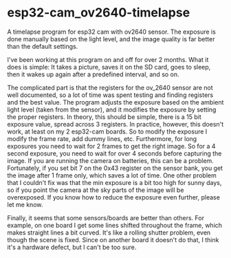# esp32-cam_ov2640-timelapse
A timelapse program for esp32 cam with ov2640 sensor. The exposure is done manually based on the light level, and the image quality is far better than the default settings.

I've been working at this program on and off for over 2 months.
What it does is simple: It takes a picture, saves it on the SD card, goes to sleep, then it wakes up again after a predefined interval, and so on.

The complicated part is that the registers for the ov_2640 sensor are not well documented, so a lot of time was spent testing and finding registers and the best value.
The program adjusts the exposure based on the ambient light level (taken from the sensor), and it modifies the exposure by setting the proper registers. In theory, this should be simple, there is a 15 bit exposure value, spread across 3 registers. In practice, however, this doesn't work, at least on my 2 esp32-cam boards. So to modify the exposure I modify the frame rate, add dummy lines, etc.
Furthermore, for long exposures you need to wait for 2 frames to get the right image. So for a 4 second exposure, you need to wait for over 4 seconds before capturing the image. If you are running the camera on batteries, this can be a problem. Fortunately, if you set bit 7 on the 0x43 register on the sensor bank, you get the image after 1 frame only, which saves a lot of time.
One other problem that I couldn't fix was that the min exposure is a bit too high for sunny days, so if you point the camera at the sky parts of the image will be overexposed. If you know how to reduce the exposure even further, please let me know.

Finally, it seems that some sensors/boards are better than others. For example, on one board I get some lines shifted throughout the frame, which makes straight lines a bit curved. It's like a rolling shutter problem, even though the scene is fixed. Since on another board it doesn't do that, I think it's a hardware defect, but I can't be too sure.

